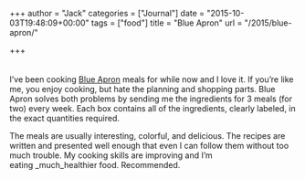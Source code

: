 +++
author = "Jack"
categories = ["Journal"]
date = "2015-10-03T19:48:09+00:00"
tags = ["food"]
title = "Blue Apron"
url = "/2015/blue-apron/"

+++

<figure><a class="fancybox" title="" href="https://www.baty.net/img/2015/20151003_Blue_Apron_box.jpg" rel="article0"><img src="https://www.baty.net/img/2015/20151003_Blue_Apron_box.jpg" alt="" /></a></p> <figcaption> 

#### </figcaption> </figure> 

I’ve been cooking [Blue Apron][1] meals for while now and I love it. If you’re like me, you enjoy cooking, but hate the planning and shopping parts. Blue Apron solves both problems by sending me the ingredients for 3 meals (for two) every week. Each box contains all of the ingredients, clearly labeled, in the exact quantities required.

The meals are usually interesting, colorful, and delicious. The recipes are written and presented well enough that even I can follow them without too much trouble. My cooking skills are improving and I’m eating _much_healthier food. Recommended.

 [1]: https://www.blueapron.com/